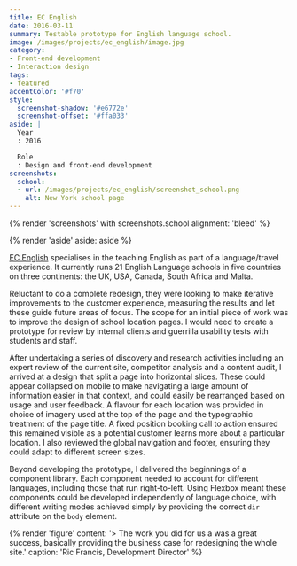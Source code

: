 ```yaml
---
title: EC English
date: 2016-03-11
summary: Testable prototype for English language school.
image: /images/projects/ec_english/image.jpg
category:
- Front-end development
- Interaction design
tags:
- featured
accentColor: '#f70'
style:
  screenshot-shadow: '#e6772e'
  screenshot-offset: '#ffa033'
aside: |
  Year
  : 2016

  Role
  : Design and front-end development
screenshots:
  school:
  - url: /images/projects/ec_english/screenshot_school.png
    alt: New York school page
---
```

{% render 'screenshots' with screenshots.school
  alignment: 'bleed'
%}

{% render 'aside'
  aside: aside
%}

[EC English][1] specialises in the teaching English as part of a language/travel experience. It currently runs 21 English Language schools in five countries on three continents: the UK, USA, Canada, South Africa and Malta.

Reluctant to do a complete redesign, they were looking to make iterative improvements to the customer experience, measuring the results and let these guide future areas of focus. The scope for an initial piece of work was to improve the design of school location pages. I would need to create a prototype for review by internal clients and guerrilla usability tests with students and staff.

After undertaking a series of discovery and research activities including an expert review of the current site, competitor analysis and a content audit, I arrived at a design that split a page into horizontal slices. These could appear collapsed on mobile to make navigating a large amount of information easier in that context, and could easily be rearranged based on usage and user feedback. A flavour for each location was provided in choice of imagery used at the top of the page and the typographic treatment of the page title. A fixed position booking call to action ensured this remained visible as a potential customer learns more about a particular location. I also reviewed the global navigation and footer, ensuring they could adapt to different screen sizes.

Beyond developing the prototype, I delivered the beginnings of a component library. Each component needed to account for different languages, including those that run right-to-left. Using Flexbox meant these components could be developed independently of language choice, with different writing modes achieved simply by providing the correct `dir` attribute on the `body` element.

{% render 'figure'
  content: '> The work you did for us a was a great success, basically providing the business case for redesigning the whole site.'
  caption: 'Ric Francis, Development Director'
%}

[1]: https://www.ecenglish.com

